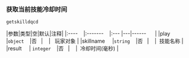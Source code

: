 ### 获取当前技能冷却时间
`getskilldqcd`

|参数|类型|空|默认|注释|
|:----    |:-------    |:--- |---|------      |
|play     |`object`    |否   |    |   玩家对象 |
|skillname     |`string`    |否   |    |  技能名称 |
|result     | `integer`    |否   |    |  冷却时间(毫秒) |

